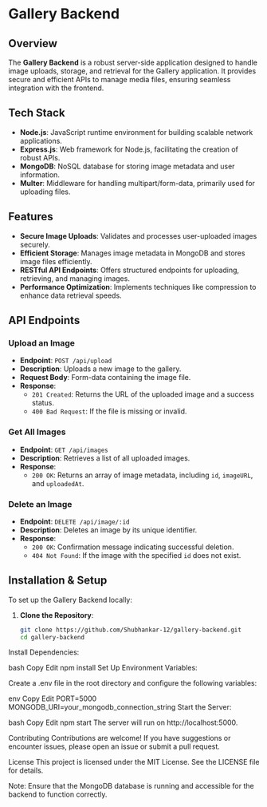 # Gallery Backend

## Overview

The **Gallery Backend** is a robust server-side application designed to handle image uploads, storage, and retrieval for the Gallery application. It provides secure and efficient APIs to manage media files, ensuring seamless integration with the frontend.

## Tech Stack

- **Node.js**: JavaScript runtime environment for building scalable network applications.
- **Express.js**: Web framework for Node.js, facilitating the creation of robust APIs.
- **MongoDB**: NoSQL database for storing image metadata and user information.
- **Multer**: Middleware for handling multipart/form-data, primarily used for uploading files.

## Features

- **Secure Image Uploads**: Validates and processes user-uploaded images securely.
- **Efficient Storage**: Manages image metadata in MongoDB and stores image files efficiently.
- **RESTful API Endpoints**: Offers structured endpoints for uploading, retrieving, and managing images.
- **Performance Optimization**: Implements techniques like compression to enhance data retrieval speeds.

## API Endpoints

### Upload an Image

- **Endpoint**: `POST /api/upload`
- **Description**: Uploads a new image to the gallery.
- **Request Body**: Form-data containing the image file.
- **Response**:
  - `201 Created`: Returns the URL of the uploaded image and a success status.
  - `400 Bad Request`: If the file is missing or invalid.

### Get All Images

- **Endpoint**: `GET /api/images`
- **Description**: Retrieves a list of all uploaded images.
- **Response**:
  - `200 OK`: Returns an array of image metadata, including `id`, `imageURL`, and `uploadedAt`.

### Delete an Image

- **Endpoint**: `DELETE /api/image/:id`
- **Description**: Deletes an image by its unique identifier.
- **Response**:
  - `200 OK`: Confirmation message indicating successful deletion.
  - `404 Not Found`: If the image with the specified `id` does not exist.

## Installation & Setup

To set up the Gallery Backend locally:

1. **Clone the Repository**:

   ```bash
   git clone https://github.com/Shubhankar-12/gallery-backend.git
   cd gallery-backend
Install Dependencies:

bash
Copy
Edit
npm install
Set Up Environment Variables:

Create a .env file in the root directory and configure the following variables:

env
Copy
Edit
PORT=5000
MONGODB_URI=your_mongodb_connection_string
Start the Server:

bash
Copy
Edit
npm start
The server will run on http://localhost:5000.

Contributing
Contributions are welcome! If you have suggestions or encounter issues, please open an issue or submit a pull request.

License
This project is licensed under the MIT License. See the LICENSE file for details.

Note: Ensure that the MongoDB database is running and accessible for the backend to function correctly.

